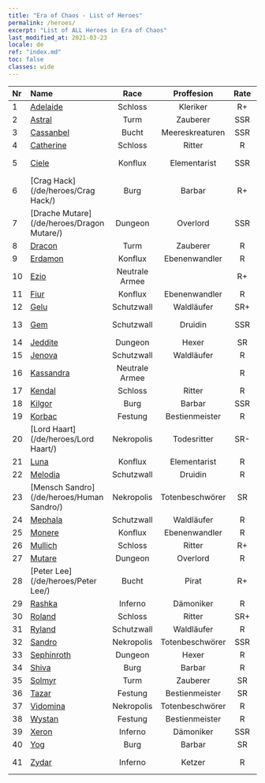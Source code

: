 ```yaml
---
title: "Era of Chaos - List of Heroes"
permalink: /heroes/
excerpt: "List of ALL Heroes in Era of Chaos"
last_modified_at: 2021-03-23
locale: de
ref: "index.md"
toc: false
classes: wide
---
```

  | Nr |    Name    |  Race   |  Proffesion   |  Rate  |    Specialty     |
  |:---|:-----------|:-------:|:-------------:|:------:|:-----------------|
  | 1 | [Adelaide](/de/heroes/Adelaide/) | Schloss | Kleriker | R+ |  Frostring  |
  | 2 | [Astral](/de/heroes/Astral/) | Turm | Zauberer | SSR |  Magieverstärkung  |
  | 3 | [Cassanbel](/de/heroes/Cassanbel/) | Bucht | Meereskreaturen | SSR |  Lied des Ozeans  |
  | 4 | [Catherine](/de/heroes/Catherine/) | Schloss | Ritter | R |  Eisenkreuzritter  |
  | 5 | [Ciele](/de/heroes/Ciele/) | Konflux | Elementarist | SSR |  Elementar-Resonanz  |
  | 6 | [Crag Hack](/de/heroes/Crag Hack/) | Burg | Barbar | R+ |  Offensive  |
  | 7 | [Drache Mutare](/de/heroes/Dragon Mutare/) | Dungeon | Overlord | SSR |  Drachenerwachen  |
  | 8 | [Dracon](/de/heroes/Dracon/) | Turm | Zauberer | R |  Verzauberer  |
  | 9 | [Erdamon](/de/heroes/Erdamon/) | Konflux | Ebenenwandler | R |  König der Steine  |
  | 10 | [Ezio](/de/heroes/Ezio/) | Neutrale Armee |  | R+ |  Bruderschaft  |
  | 11 | [Fiur](/de/heroes/Fiur/) | Konflux | Ebenenwandler | R |  Feuerelementar  |
  | 12 | [Gelu](/de/heroes/Gelu/) | Schutzwall | Waldläufer | SR+ |  Meisterschütze  |
  | 13 | [Gem](/de/heroes/Gem/) | Schutzwall | Druidin | SSR |  Natürliche Heilung  |
  | 14 | [Jeddite](/de/heroes/Jeddite/) | Dungeon | Hexer | SR |  Kreis des Lebens  |
  | 15 | [Jenova](/de/heroes/Jenova/) | Schutzwall | Waldläufer | R |  Einhornmaid  |
  | 16 | [Kassandra](/de/heroes/Kassandra/) | Neutrale Armee |  | R |  Legion Spartas  |
  | 17 | [Kendal](/de/heroes/Kendal/) | Schloss | Ritter | R |  Meister der Taktik  |
  | 18 | [Kilgor](/de/heroes/Kilgor/) | Burg | Barbar | SSR |  Kriegsbehemoth  |
  | 19 | [Korbac](/de/heroes/Korbac/) | Festung | Bestienmeister | R |  Luft voller Fliegen  |
  | 20 | [Lord Haart](/de/heroes/Lord Haart/) | Nekropolis | Todesritter | SR- |  Todesritter  |
  | 21 | [Luna](/de/heroes/Luna/) | Konflux | Elementarist | R |  Höllenmauer  |
  | 22 | [Melodia](/de/heroes/Melodia/) | Schutzwall | Druidin | R |  Großes Glück  |
  | 23 | [Mensch Sandro](/de/heroes/Human Sandro/) | Nekropolis | Totenbeschwörer | SR |  Unsterbliche Seele  |
  | 24 | [Mephala](/de/heroes/Mephala/) | Schutzwall | Waldläufer | R |  Absolute Abwehr  |
  | 25 | [Monere](/de/heroes/Monere/) | Konflux | Ebenenwandler | R |  Psy-Elementar  |
  | 26 | [Mullich](/de/heroes/Mullich/) | Schloss | Ritter | R+ |  Sturmangriff  |
  | 27 | [Mutare](/de/heroes/Mutare/) | Dungeon | Overlord | R |  Dungeon-Flut  |
  | 28 | [Peter Lee](/de/heroes/Peter Lee/) | Bucht | Pirat | R+ |  Segel setzen  |
  | 29 | [Rashka](/de/heroes/Rashka/) | Inferno | Dämoniker | R |  Feuer-Lord  |
  | 30 | [Roland](/de/heroes/Roland/) | Schloss | Ritter | SR+ |  Erhöhte Moral  |
  | 31 | [Ryland](/de/heroes/Ryland/) | Schutzwall | Waldläufer | R |  Dendroidenwache  |
  | 32 | [Sandro](/de/heroes/Sandro/) | Nekropolis | Totenbeschwörer | SSR |  Dunkelheit  |
  | 33 | [Sephinroth](/de/heroes/Sephinroth/) | Dungeon | Hexer | R |  Kristallblick  |
  | 34 | [Shiva](/de/heroes/Shiva/) | Burg | Barbar | R |  Sturmbringer  |
  | 35 | [Solmyr](/de/heroes/Solmyr/) | Turm | Zauberer | SR |  Blitzstrahl-Salve  |
  | 36 | [Tazar](/de/heroes/Tazar/) | Festung | Bestienmeister | SR |  Blutiger Zorn  |
  | 37 | [Vidomina](/de/heroes/Vidomina/) | Nekropolis | Totenbeschwörer | R |  Totenbeschwörer  |
  | 38 | [Wystan](/de/heroes/Wystan/) | Festung | Bestienmeister | R |  Moorjäger  |
  | 39 | [Xeron](/de/heroes/Xeron/) | Inferno | Dämoniker | SSR |  Erzteufel  |
  | 40 | [Yog](/de/heroes/Yog/) | Burg | Barbar | SR |  Rasender Zyklop  |
  | 41 | [Zydar](/de/heroes/Zydar/) | Inferno | Ketzer | R |  Inferno beschwören  |
